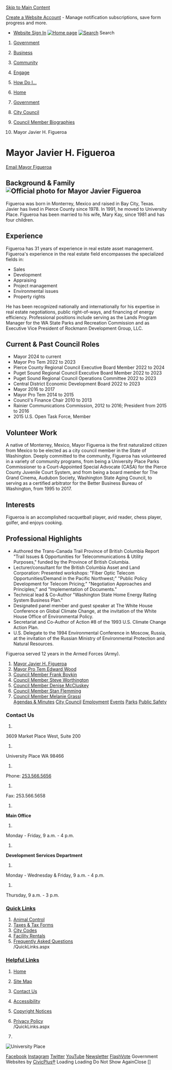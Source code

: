   [Skip to Main Content](https://www.cityofup.com/280/Mayor-Javier-Figueroa#cceb64f78c-0584-429e-b140-76a27e40bf54)  

 [Create a Website Account](https://www.cityofup.com/MyAccount/ProfileCreate)  - Manage notification subscriptions, save form progress and more.    

 *  [Website Sign In](https://www.cityofup.com/MyAccount) 
  [![Home page](images/e638bcffeefbcb7fd6ee6ff823271aeff7480d2771e16159702accbed102173d)](https://www.cityofup.com/)   [![Search](images/a6aa237ebd5b6e543c9efc9f7b0f1f8c1bad27dc2957b1b8322e528c832a44d6)](https://www.cityofup.com/Search/Results) Search 

 1.  [Government](https://www.cityofup.com/27/Government) 
 1.  [Business](https://www.cityofup.com/35/Business) 
 1.  [Community](https://www.cityofup.com/31/Community) 
 1.  [Engage](https://www.cityofup.com/101/Engage) 
 1.  [How Do I...](https://www.cityofup.com/9/How-Do-I) 
  []()  []()  

 1.  [Home](https://www.cityofup.com/) 
 1.  [Government](https://www.cityofup.com/27/Government) 
 1.  [City Council](https://www.cityofup.com/252/City-Council) 
 1.  [Council Member Biographies](https://www.cityofup.com/277/Council-Member-Biographies) 
 1. Mayor Javier H. Figueroa

# Mayor Javier H. Figueroa

 [Email Mayor Figueroa](mailto:jfigueroa@CityofUP.com) 

## Background & Family ![Official photo for Mayor Javier Figueroa](images/ffa84dba997413658572872aad76d6881be3f0d6b1eb9d7673afd04e92baad6d) 

Figueroa was born in Monterrey, Mexico and raised in Bay City, Texas. Javier has lived in Pierce County since 1978. In 1991, he moved to University Place. Figueroa has been married to his wife, Mary Kay, since 1981 and has four children.

## Experience

Figueroa has 31 years of experience in real estate asset management. Figueroa's experience in the real estate field encompasses the specialized fields in:

 * Sales
 * Development
 * Appraising
 * Project management
 * Environmental issues
 * Property rights

He has been recognized nationally and internationally for his expertise in real estate negotiations, public right-of-ways, and financing of energy efficiency. Professional positions include serving as the Lands Program Manager for the WA State Parks and Recreation Commission and as Executive Vice President of Rockmann Development Group, LLC.

## Current & Past Council Roles

 * Mayor 2024 to current
 * Mayor Pro Tem 2022 to 2023
 * Pierce County Regional Council Executive Board Member 2022 to 2024
 * Puget Sound Regional Council Executive Board Member 2022 to 2023
 * Puget Sound Regional Council Operations Committee 2022 to 2023
 * Central District Economic Development Board 2022 to 2023
 * Mayor 2016 to 2017
 * Mayor Pro Tem 2014 to 2015
 * Council's Finance Chair 2010 to 2013
 * Rainier Communications Commission, 2012 to 2016; President from 2015 to 2016
 * 2015 U.S. Open Task Force, Member

## Volunteer Work

A native of Monterrey, Mexico, Mayor Figueroa is the first naturalized citizen from Mexico to be elected as a city council member in the State of Washington. Deeply committed to the community, Figueroa has volunteered in a variety of community programs, from being a University Place Parks Commissioner to a Court-Appointed Special Advocate (CASA) for the Pierce County Juvenile Court System, and from being a board member for The Grand Cinema, Audubon Society, Washington State Aging Council, to serving as a certified arbitrator for the Better Business Bureau of Washington, from 1995 to 2017.

## Interests

Figueroa is an accomplished racquetball player, avid reader, chess player, golfer, and enjoys cooking.

## Professional Highlights

 * Authored the Trans-Canada Trail Province of British Columbia Report "Trail Issues & Opportunities for Telecommunications & Utility Purposes," funded by the Province of British Columbia.
 * Lecturer/consultant for the British Columbia Asset and Land Corporation: Presented workshops: "Fiber Optic Telecom Opportunities/Demand in the Pacific Northwest;" "Public Policy Development for Telecom Pricing;" "Negotiation Approaches and Principles;" and "Implementation of Documents."
 * Technical lead & Co-Author "Washington State Home Energy Rating System Business Plan."
 * Designated panel member and guest speaker at The White House Conference on Global Climate Change, at the invitation of the White House Office of Environmental Policy.
 * Secretariat and Co-Author of Action #8 of the 1993 U.S. Climate Change Action Plan.
 * U.S. Delegate to the 1994 Environmental Conference in Moscow, Russia, at the invitation of the Russian Ministry of Environmental Protection and Natural Resources.

Figueroa served 12 years in the Armed Forces (Army).

 1.   [Mayor Javier H. Figueroa](https://www.cityofup.com/280/Mayor-Javier-H-Figueroa)  
 1.   [Mayor Pro Tem Edward Wood](https://www.cityofup.com/283/Mayor-Pro-Tem-Edward-Wood)  
 1.   [Council Member Frank Boykin](https://www.cityofup.com/281/Council-Member-Frank-Boykin)  
 1.   [Council Member Steve Worthington](https://www.cityofup.com/279/Council-Member-Steve-Worthington)  
 1.   [Council Member Denise McCluskey](https://www.cityofup.com/285/Council-Member-Denise-McCluskey)  
 1.   [Council Member Stan Flemming](https://www.cityofup.com/284/Council-Member-Stan-Flemming)  
 1.   [Council Member Melanie Grassi](https://www.cityofup.com/278/Council-Member-Melanie-Grassi)  
  [Agendas & Minutes](https://www.cityofup.com/AgendaCenter)   [City Council](https://www.cityofup.com/252/City-Council)   [Employment](https://www.cityofup.com/233/Human-Resources)   [Events](https://www.cityofup.com/calendar.aspx?CID=14)   [Parks](https://www.cityofup.com/Facilities)   [Public Safety](https://www.cityofup.com/205/Police)  

### Contact Us

 1.    

3609 Market Place West, Suite 200   

 1.    

University Place WA 98466   

 1.    

Phone: [253.566.5656](tel:2535665656)    

 1.    

Fax: 253.566.5658   

 1.    

 __Main Office__    

 1.    

Monday - Friday, 9 a.m. - 4 p.m.   

 1.    

 __Development Services Department__    

 1.    

Monday - Wednesday & Friday, 9 a.m. - 4 p.m.   

 1.    

Thursday, 9 a.m. - 3 p.m.   

###  [Quick Links](https://www.cityofup.com/QuickLinks.aspx?CID=19) 

 1.  [Animal Control](https://www.cityofup.com/161/Animal-Control)  
 1.  [Taxes & Tax Forms](https://www.cityofup.com/363/Taxes-Fees)  
 1.  [City Codes](https://www.cityofup.com/216/City-Codes)  
 1.  [Facility Rentals](https://www.cityofup.com/199/Facility-Rentals)  
 1.  [Frequently Asked Questions](https://www.cityofup.com/faq.aspx)  
 /QuickLinks.aspx 

###  [Helpful Links](https://www.cityofup.com/QuickLinks.aspx?CID=20) 

 1.  [Home](https://www.cityofup.com/)  
 1.  [Site Map](https://www.cityofup.com/sitemap)  
 1.  [Contact Us](https://www.cityofup.com/directory.aspx)  
 1.  [Accessibility](https://www.cityofup.com/accessibility)  
 1.  [Copyright Notices](https://www.cityofup.com/copyright)  
 1.  [Privacy Policy](https://www.cityofup.com/privacy)  
 /QuickLinks.aspx 

 1.    

 ![University Place](images/71846fa9019629026e0c191b3c5a0bb3ccb0ee6af33104cbfaf3713f89eddd6f)    

  []()  []()   [Facebook](https://www.cityofup.com/facebook)   [Instagram](https://www.cityofup.com/instagram)   [Twitter](https://www.cityofup.com/twitter)   [YouTube](https://www.cityofup.com/youtube)   [Newsletter](https://www.cityofup.com/196/Headlines-Newsletter)   [FlashVote](https://www.flashvote.com/cityofup)  Government Websites by [CivicPlus®](https://connect.civicplus.com/referral)  Loading Loading Do Not Show AgainClose [] 